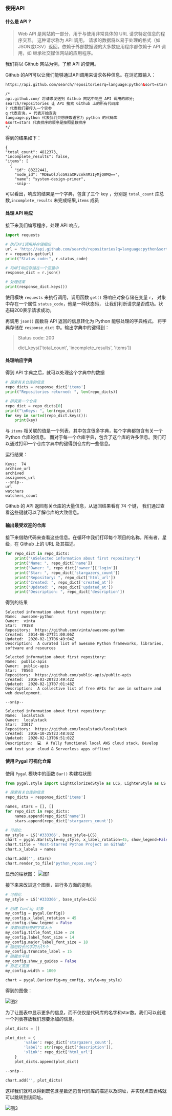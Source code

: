 ### 使用API

#### 什么是 API ?
> Web API 是网站的一部分，用于与使用非常具体的 URL 请求特定信息的程序交互。
> 这种请求称为 API 调用。
> 请求的数据将以易于处理的格式（如JSON或CSV）返回。依赖于外部数据源的大多数应用程序都依赖于 API 调用，如
> 继承社交媒体网站的应用程序。

我们将以 Github 网站为例，了解 API 的使用。

Github 的API可以让我们能够通过API调用来请求各种信息。在浏览器输入：
```html
https://api.github.com/search/repositories?q=language:python&sort=stars

/*
api.github.com/ 将请求发送到 Github 网站中响应 API 调用的部分;
search/repositories 让 API 搜索 Github 上的所有代码库
? 代表我们要传入一个实参
q 代表查询，= 代表开始查询
language:python 代表我们只想获取语言为 python 的代码库
&sort=stars 代表排序的顺序是按照星数排序
*/
```
得到的结果如下：

    {
    "total_count": 4812373,
    "incomplete_results": false,
    "items": [
      {
        "id": 83222441,
        "node_id": "MDEwOlJlcG9zaXRvcnk4MzIyMjQ0MQ==",
        "name": "system-design-primer",
        -snip--

可以看出，响应的结果是一个字典，包含了三个 key ，分别是 `total_count` 库总数,`incomplete_results` 未完成结果,`items` 成员

#### 处理 API 响应 

接下来我们编写程序，处理 API 响应。
```python
import requests

# 执行API调用并存储相应
url = 'http://api.github.com/search/repositories?q=language:python&sort=stars'
r = requests.get(url)
print("Status code:", r.status_code)

# 将API响应存储在一个变量中
response_dict = r.json()

# 处理结果
print(response_dict.keys())
```
使用模块 `requests` 来执行调用，调用函数 `get()` 将响应对象存储在变量 `r`， 对象中存在一个属性 `status_code`，他是一种状态码，
让我们判断请求是否成功。状态码200表示请求成功。

再调用 `json()` 函数将 API 返回的信息转化为 Python 能够处理的字典格式。
将字典存储在 `response_dict` 中。输出字典中的键得到：
> Status code: 200
>
> dict_keys(['total_count', 'incomplete_results', 'items']) 

#### 处理响应字典
得到 API 字典之后，就可以处理这个字典中的数据

```python
# 探索有关仓库的信息
repo_dicts = response_dict['items']
print("Repositories returned: ", len(repo_dicts))

# 研究第一个仓库
repo_dict = repo_dicts[0]
print("\nKeys: ", len(repo_dict))
for key in sorted(repo_dict.keys()):
    print(key)
```

与 `items` 相关联的值是一个列表，其中包含很多字典，每个字典都包含有关一个 Python 仓库的信息。
而对于每一个仓库字典，包含了这个库的许多信息。我们可以通过打印一个仓库字典中的键得到仓库的一些信息。

运行结果：
```
Keys:  74
archive_url
archived
assignees_url
--snip--
url
watchers
watchers_count
```
Github 的 API 返回有关仓库的大量信息，从返回结果看有 74 个键，
我们通过查看这些键就可以了解仓库的大致信息。

#### 输出最受欢迎的仓库

接下来借助代码来查看这些信息。在循环中我们打印每个项目的名称，所有者，星级，在 Github 上的 URL 及其描述。

```python
for repo_dict in repo_dicts:
    print("\nSelected information about first repository:")
    print("Name: ", repo_dict['name'])
    print("Owner: ", repo_dict['owner']['login'])
    print("Star: ", repo_dict['stargazers_count'])
    print("Repository: ", repo_dict['html_url'])
    print("Created: ", repo_dict['created_at'])
    print("Updated: ", repo_dict['updated_at'])
    print("Description: ", repo_dict['description'])
```

得到的结果
```
Selected information about first repository:
Name:  awesome-python
Owner:  vinta
Star:  79188
Repository:  https://github.com/vinta/awesome-python
Created:  2014-06-27T21:00:06Z
Updated:  2020-02-13T06:49:04Z
Description:  A curated list of awesome Python frameworks, libraries, software and resources

Selected information about first repository:
Name:  public-apis
Owner:  public-apis
Star:  70563
Repository:  https://github.com/public-apis/public-apis
Created:  2016-03-20T23:49:42Z
Updated:  2020-02-13T07:01:48Z
Description:  A collective list of free APIs for use in software and web development.

--snip--

Selected information about first repository:
Name:  localstack
Owner:  localstack
Star:  23017
Repository:  https://github.com/localstack/localstack
Created:  2016-10-25T23:48:03Z
Updated:  2020-02-13T06:51:02Z
Description:  💻  A fully functional local AWS cloud stack. Develop and test your cloud & Serverless apps offline!
```

#### 使用 Pygal 可视化仓库

使用 `Pygal` 模块中的函数 `Bar()` 构建柱状图

```python
from pygal.style import LightColorizedStyle as LCS, LightenStyle as LS

# 探索有关仓库的信息
repo_dicts = response_dict['items']

names, stars = [], []
for repo_dict in repo_dicts:
    names.append(repo_dict['name'])
    stars.append(repo_dict['stargazers_count'])

# 可视化
my_style = LS('#333366', base_style=LCS)
chart = pygal.Bar(style=my_style, x_label_rotation=45, show_legend=False)
chart.title = 'Most-Starred Python Project on Github'
chart.x_labels = names

chart.add('', stars)
chart.render_to_file('python_repos.svg')
``` 

显示的柱状图：
![图1](C:\Users\wohez\Documents\GitHub\LearningProject_Python_Spring_2020\data\API\1.jpg)

接下来来改进这个图表，进行多方面的定制。

```python
# 可视化
my_style = LS('#333366', base_style=LCS)

# 创建 Config 对象
my_config = pygal.Config()
my_config.x_label_rotation = 45
my_config.show_legend = False
# 设置标题标签的字体大小
my_config.title_font_size = 24
my_config.label_font_size = 14
my_config.major_label_font_size = 18
# 缩短较长的字符为15个
my_config.truncate_label = 15
# 隐藏水平线
my_config.show_y_guides = False
# 自定义宽度
my_config.width = 1000

chart = pygal.Bar(config=my_config, style=my_style)
```
得到的图像：

![图2](C:\Users\wohez\Documents\GitHub\LearningProject_Python_Spring_2020\data\API\1.jpg\2.jpg)

为了让图表中显示更多的信息，而不仅仅是代码库的名字和star数。我们可以创建一个列表存放我们想要添加的信息。

```python
plot_dicts = []

plot_dict = {
        'value': repo_dict['stargazers_count'],
        'label': str(repo_dict['description']),
        'xlink': repo_dict['html_url']
    }
    plot_dicts.append(plot_dict)

--snip--

chart.add('', plot_dicts)
```

这样我们就可以得到既包含星数还包含代码库的描述以及网址，并实现点击表格就可以跳转到该网址。

![图3](C:\Users\wohez\Documents\GitHub\LearningProject_Python_Spring_2020\data\API\1.jpg\3.jpg)
